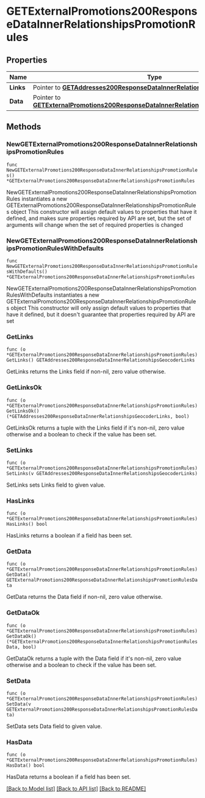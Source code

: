 # GETExternalPromotions200ResponseDataInnerRelationshipsPromotionRules

## Properties

Name | Type | Description | Notes
------------ | ------------- | ------------- | -------------
**Links** | Pointer to [**GETAddresses200ResponseDataInnerRelationshipsGeocoderLinks**](GETAddresses200ResponseDataInnerRelationshipsGeocoderLinks.md) |  | [optional] 
**Data** | Pointer to [**GETExternalPromotions200ResponseDataInnerRelationshipsPromotionRulesData**](GETExternalPromotions200ResponseDataInnerRelationshipsPromotionRulesData.md) |  | [optional] 

## Methods

### NewGETExternalPromotions200ResponseDataInnerRelationshipsPromotionRules

`func NewGETExternalPromotions200ResponseDataInnerRelationshipsPromotionRules() *GETExternalPromotions200ResponseDataInnerRelationshipsPromotionRules`

NewGETExternalPromotions200ResponseDataInnerRelationshipsPromotionRules instantiates a new GETExternalPromotions200ResponseDataInnerRelationshipsPromotionRules object
This constructor will assign default values to properties that have it defined,
and makes sure properties required by API are set, but the set of arguments
will change when the set of required properties is changed

### NewGETExternalPromotions200ResponseDataInnerRelationshipsPromotionRulesWithDefaults

`func NewGETExternalPromotions200ResponseDataInnerRelationshipsPromotionRulesWithDefaults() *GETExternalPromotions200ResponseDataInnerRelationshipsPromotionRules`

NewGETExternalPromotions200ResponseDataInnerRelationshipsPromotionRulesWithDefaults instantiates a new GETExternalPromotions200ResponseDataInnerRelationshipsPromotionRules object
This constructor will only assign default values to properties that have it defined,
but it doesn't guarantee that properties required by API are set

### GetLinks

`func (o *GETExternalPromotions200ResponseDataInnerRelationshipsPromotionRules) GetLinks() GETAddresses200ResponseDataInnerRelationshipsGeocoderLinks`

GetLinks returns the Links field if non-nil, zero value otherwise.

### GetLinksOk

`func (o *GETExternalPromotions200ResponseDataInnerRelationshipsPromotionRules) GetLinksOk() (*GETAddresses200ResponseDataInnerRelationshipsGeocoderLinks, bool)`

GetLinksOk returns a tuple with the Links field if it's non-nil, zero value otherwise
and a boolean to check if the value has been set.

### SetLinks

`func (o *GETExternalPromotions200ResponseDataInnerRelationshipsPromotionRules) SetLinks(v GETAddresses200ResponseDataInnerRelationshipsGeocoderLinks)`

SetLinks sets Links field to given value.

### HasLinks

`func (o *GETExternalPromotions200ResponseDataInnerRelationshipsPromotionRules) HasLinks() bool`

HasLinks returns a boolean if a field has been set.

### GetData

`func (o *GETExternalPromotions200ResponseDataInnerRelationshipsPromotionRules) GetData() GETExternalPromotions200ResponseDataInnerRelationshipsPromotionRulesData`

GetData returns the Data field if non-nil, zero value otherwise.

### GetDataOk

`func (o *GETExternalPromotions200ResponseDataInnerRelationshipsPromotionRules) GetDataOk() (*GETExternalPromotions200ResponseDataInnerRelationshipsPromotionRulesData, bool)`

GetDataOk returns a tuple with the Data field if it's non-nil, zero value otherwise
and a boolean to check if the value has been set.

### SetData

`func (o *GETExternalPromotions200ResponseDataInnerRelationshipsPromotionRules) SetData(v GETExternalPromotions200ResponseDataInnerRelationshipsPromotionRulesData)`

SetData sets Data field to given value.

### HasData

`func (o *GETExternalPromotions200ResponseDataInnerRelationshipsPromotionRules) HasData() bool`

HasData returns a boolean if a field has been set.


[[Back to Model list]](../README.md#documentation-for-models) [[Back to API list]](../README.md#documentation-for-api-endpoints) [[Back to README]](../README.md)


